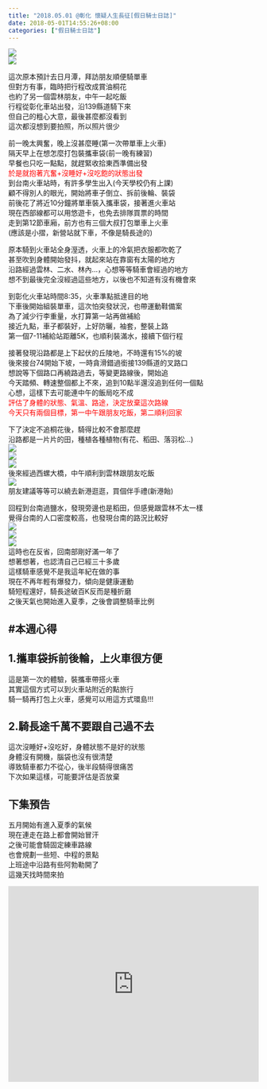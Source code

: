 ```yaml
---
title: "2018.05.01 @彰化 懷疑人生長征[假日騎士日誌]"
date: 2018-05-01T14:55:26+08:00
categories: ["假日騎士日誌"]
---
```


<a href="https://www.strava.com/activities/1544701435" target="_blank"><img src="https://farm1.staticflickr.com/910/41144482464_88c558134f.jpg"></a>  
![](https://farm1.staticflickr.com/956/28006520818_f3df69d2ec_k.jpg)  
  
這次原本預計去日月潭，拜訪朋友順便騎單車  
但對方有事，臨時把行程改成賞油桐花  
也約了另一個雲林朋友，中午一起吃飯  
行程從彰化車站出發，沿139縣道騎下來  
但自己的粗心大意，最後甚麼都沒看到  
這次都沒想到要拍照，所以照片很少  
<!--more-->
  
前一晚太興奮，晚上沒甚麼睡(第一次帶單車上火車)  
隔天早上在想怎麼打包裝攜車袋(前一晚有練習)  
早餐也只吃一點點，就趕緊收拾東西準備出發  
<span style="color:red">於是就抱著亢奮+沒睡好+沒吃飽的狀態出發</span>  
到台南火車站時，有許多學生出入(今天學校仍有上課)  
顧不得別人的眼光，開始將車子倒立、拆前後輪、裝袋  
前後花了將近10分鐘將單車裝入攜車袋，接著進火車站  
現在西部線都可以用悠遊卡，也免去排隊買票的時間  
走到第12節車廂，前方也有三個大叔打包單車上火車  
(應該是小摺，新營站就下車，不像是騎長途的)  
  
原本騎到火車站全身溼透，火車上的冷氣把衣服都吹乾了  
甚至吹到身體開始發抖，就起來站在靠窗有太陽的地方  
沿路經過雲林、二水、林內...，心想等等騎車會經過的地方  
想不到最後完全沒經過這些地方，以後也不知道有沒有機會來  
  
到彰化火車站時間8:35，火車準點抵達目的地  
下車後開始組裝單車，這次怕突發狀況，也帶運動鞋備案  
為了減少行李重量，水打算第一站再做補給  
接近九點，車子都裝好，上好防曬，袖套，整裝上路  
第一個7-11補給站距離5K，也順利裝滿水，接續下個行程  
  
接著發現沿路都是上下起伏的丘陵地，不時還有15%的坡  
後來接台74開始下坡，一時貪滑錯過銜接139縣道的叉路口  
想說等下個路口再繞路過去，等變更路線後，開始追  
今天踏頻、轉速整個都上不來，追到10點半還沒追到任何一個點  
心想，這樣下去可能連中午的飯局吃不成  
<span style="color:red">評估了身體的狀態、氣溫、路途，決定放棄這次路線  
今天只有兩個目標，第一中午跟朋友吃飯，第二順利回家</span>  
  
下了決定不追桐花後，騎得比較不會那麼趕  
沿路都是一片片的田，種植各種植物(有花、稻田、落羽松...)  
![](https://farm1.staticflickr.com/976/40962887965_c8f445c253.jpg)  
![](https://farm1.staticflickr.com/971/40962885965_ce3ec37a9a.jpg)  
![](https://farm1.staticflickr.com/957/41818679922_87fc2c676c.jpg)  
後來經過西螺大橋，中午順利到雲林跟朋友吃飯  
![](https://farm1.staticflickr.com/912/40962888385_4e104de5da.jpg)  
朋友建議等等可以繞去新港逛逛，買個伴手禮(新港飴)  
  
回程到台南過鹽水，發現旁邊也是稻田，但感覺跟雲林不太一樣  
覺得台南的人口密度較高，也發現台南的路況比較好  
![](https://farm1.staticflickr.com/977/27992898438_5e34fc7337.jpg)  
![](https://farm1.staticflickr.com/906/27992898808_6b7eaed0d4.jpg)  
![](https://farm1.staticflickr.com/981/41861653971_01eac37415.jpg)  
這時也在反省，回南部剛好滿一年了  
想著想著，也認清自己已經三十多歲  
這樣騎車感覺不是我這年紀在做的事  
現在不再年輕有爆發力，傾向是健康運動  
騎短程還好，騎長途破百K反而是種折磨  
之後天氣也開始進入夏季，之後會調整騎車比例  

## #本週心得  
## 1.攜車袋拆前後輪，上火車很方便  
這是第一次的體驗，裝攜車帶搭火車  
其實這個方式可以到火車站附近的點旅行  
騎一騎再打包上火車，感覺可以用這方式環島!!!  
  
## 2.騎長途千萬不要跟自己過不去  
這次沒睡好+沒吃好，身體狀態不是好的狀態  
身體沒有開機，腦袋也沒有很清楚  
導致騎車都力不從心，後半段騎得很痛苦  
下次如果這樣，可能要評估是否放棄  

##  下集預告  
五月開始有進入夏季的氣候  
現在連走在路上都會開始冒汗  
之後可能會騎固定練車路線  
也會規劃一些短、中程的景點  
上班途中沿路有些阿勃勒開了  
這幾天找時間來拍

<div class="embedly-responsive" style="position: relative;padding-bottom: 78.2227%;height: 0;overflow: hidden;"><iframe class="embedly-embed" frameborder="0" scrolling="no" allowfullscreen src="https://cdn.embedly.com/widgets/media.html?src=https://www.relive.cc/view/vZqNRY2eGqe/widget?r=embed-site&url=https://www.relive.cc/view/vZqNRY2eGqe?r=embed-site&image=https://www.relive.cc/view/vZqNRY2eGqe/png?x-ref=embed-site&key=f1631a41cb254ca5b035dc5747a5bd75&type=text/html&schema=relive" width="1024" height="801" style="position: absolute;top: 0;left: 0;width: 100%;height: 100%;"></iframe></div>